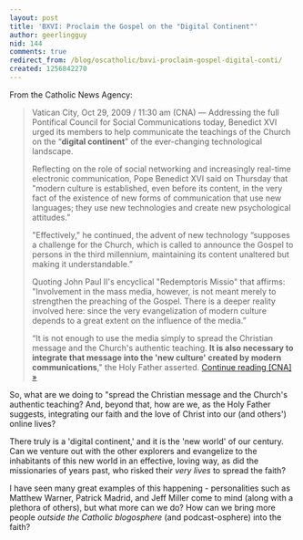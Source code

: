 ```yaml
---
layout: post
title: 'BXVI: Proclaim the Gospel on the "Digital Continent"'
author: geerlingguy
nid: 144
comments: true
redirect_from: /blog/oscatholic/bxvi-proclaim-gospel-digital-conti/
created: 1256842270
---
```

<p>From the Catholic News Agency:</p>
<blockquote>
<p>Vatican City, Oct 29, 2009 / 11:30 am (CNA) &mdash; Addressing the full Pontifical Council for Social Communications today, Benedict XVI urged its members to help communicate the teachings of the Church on the &ldquo;<strong>digital continent</strong>&rdquo; of the ever-changing technological landscape.</p>
<p>Reflecting on the role of social networking and increasingly real-time electronic communication, Pope Benedict XVI said on Thursday that &quot;modern culture is established, even before its content, in the very fact of the existence of new forms of communication that use new languages; they use new technologies and create new psychological attitudes.&rdquo;</p>
<p>&quot;Effectively,&quot; he continued, the advent of new technology &ldquo;supposes a challenge for the Church, which is called to announce the Gospel to persons in the third millennium, maintaining its content unaltered but making it understandable.&rdquo;</p>
<p>Quoting John Paul II's encyclical &quot;Redemptoris Missio&quot; that affirms: &quot;Involvement in the mass media, however, is not meant merely to strengthen the preaching of the Gospel. There is a deeper reality involved here: since the very evangelization of modern culture depends to a great extent on the influence of the media.&rdquo;</p>
<p>&ldquo;It is not enough to use the media simply to spread the Christian message and the Church's authentic teaching. <strong>It is also necessary to integrate that message into the 'new culture' created by modern communications</strong>,&quot; the Holy Father asserted.&nbsp;<a href="http://www.catholicnewsagency.com/new.php?n=17526">Continue reading [CNA] &raquo;</a></p>
</blockquote>
<p>So, what are we doing to &quot;spread the Christian message and the Church's authentic teaching? And, beyond that, how are we, as the Holy Father suggests, integrating our faith and the love of Christ into our (and others') online lives?</p>
<p>There truly is a 'digital continent,' and it is the 'new world' of our century. Can we venture out with the other explorers and evangelize to the inhabitants of this new world in an effective, loving way, as did the missionaries of years past, who risked their <em>very lives</em> to spread the faith?</p>
<p>I have seen many great examples of this happening - personalities such as Matthew Warner, Patrick Madrid, and Jeff Miller come to mind (along with a plethora of others), but what more can we do? How can we bring more people <em>outside the Catholic blogosphere</em>&nbsp;(and podcast-osphere) into the faith?</p>
<p>&nbsp;</p>
